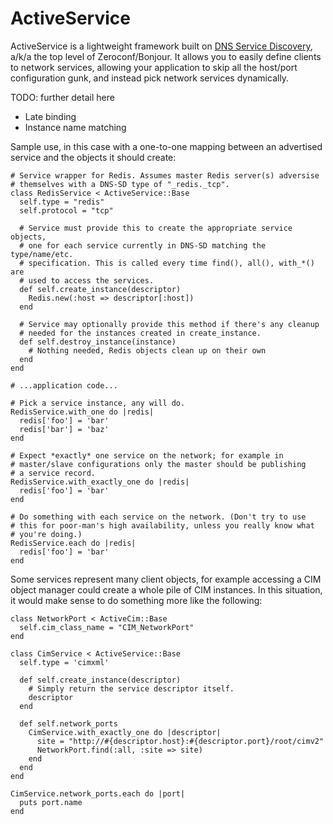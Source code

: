 ActiveService
=============

ActiveService is a lightweight framework built on [DNS Service
Discovery][1], a/k/a the top level of Zeroconf/Bonjour. It allows you
to easily define clients to network services, allowing your
application to skip all the host/port configuration gunk, and instead
pick network services dynamically.

[1]: http://www.dns-sd.org/

TODO: further detail here

- Late binding
- Instance name matching

Sample use, in this case with a one-to-one mapping between an
advertised service and the objects it should create:

    # Service wrapper for Redis. Assumes master Redis server(s) adversise
    # themselves with a DNS-SD type of "_redis._tcp".
    class RedisService < ActiveService::Base
      self.type = "redis"
      self.protocol = "tcp"

      # Service must provide this to create the appropriate service objects,
      # one for each service currently in DNS-SD matching the type/name/etc.
      # specification. This is called every time find(), all(), with_*() are
      # used to access the services.
      def self.create_instance(descriptor)
        Redis.new(:host => descriptor[:host])
      end
      
      # Service may optionally provide this method if there's any cleanup
      # needed for the instances created in create_instance.
      def self.destroy_instance(instance)
        # Nothing needed, Redis objects clean up on their own
      end
    end
    
    # ...application code...
    
    # Pick a service instance, any will do.
    RedisService.with_one do |redis|
      redis['foo'] = 'bar'
      redis['bar'] = 'baz'
    end
    
    # Expect *exactly* one service on the network; for example in
    # master/slave configurations only the master should be publishing
    # a service record.
    RedisService.with_exactly_one do |redis|
      redis['foo'] = 'bar'
    end
    
    # Do something with each service on the network. (Don't try to use
    # this for poor-man's high availability, unless you really know what
    # you're doing.)
    RedisService.each do |redis|
      redis['foo'] = 'bar'
    end

Some services represent many client objects, for example accessing a
CIM object manager could create a whole pile of CIM instances. In this
situation, it would make sense to do something more like the following:

    class NetworkPort < ActiveCim::Base
      self.cim_class_name = "CIM_NetworkPort"
    end

    class CimService < ActiveService::Base
      self.type = 'cimxml'

      def self.create_instance(descriptor)
        # Simply return the service descriptor itself.
        descriptor
      end

      def self.network_ports
        CimService.with_exactly_one do |descriptor|
          site = "http://#{descriptor.host}:#{descriptor.port}/root/cimv2"
          NetworkPort.find(:all, :site => site)
        end
      end
    end

    CimService.network_ports.each do |port|
      puts port.name
    end

